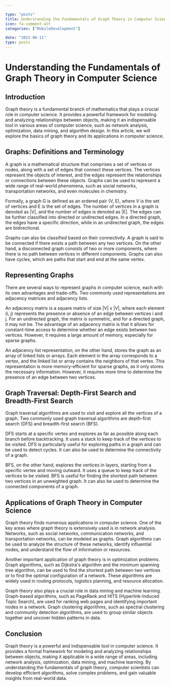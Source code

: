 ```yaml
---

type: "posts"
title: Understanding the Fundamentals of Graph Theory in Computer Science
icon: fa-comment-alt
categories: ["MobileDevelopment"]

date: "2022-06-11"
type: posts
---
```





# Understanding the Fundamentals of Graph Theory in Computer Science

## Introduction

Graph theory is a fundamental branch of mathematics that plays a crucial role in computer science. It provides a powerful framework for modeling and analyzing relationships between objects, making it an indispensable tool in various areas of computer science, such as network analysis, optimization, data mining, and algorithm design. In this article, we will explore the basics of graph theory and its applications in computer science.

## Graphs: Definitions and Terminology

A graph is a mathematical structure that comprises a set of vertices or nodes, along with a set of edges that connect these vertices. The vertices represent the objects of interest, and the edges represent the relationships or connections between these objects. Graphs can be used to represent a wide range of real-world phenomena, such as social networks, transportation networks, and even molecules in chemistry.

Formally, a graph G is defined as an ordered pair (V, E), where V is the set of vertices and E is the set of edges. The number of vertices in a graph is denoted as |V|, and the number of edges is denoted as |E|. The edges can be further classified into directed or undirected edges. In a directed graph, the edges have a specific direction, while in an undirected graph, the edges are bidirectional.

Graphs can also be classified based on their connectivity. A graph is said to be connected if there exists a path between any two vertices. On the other hand, a disconnected graph consists of two or more components, where there is no path between vertices in different components. Graphs can also have cycles, which are paths that start and end at the same vertex.

## Representing Graphs

There are several ways to represent graphs in computer science, each with its own advantages and trade-offs. Two commonly used representations are adjacency matrices and adjacency lists.

An adjacency matrix is a square matrix of size |V| x |V|, where each element (i, j) represents the presence or absence of an edge between vertices i and j. For an undirected graph, the matrix is symmetric, and for a directed graph, it may not be. The advantage of an adjacency matrix is that it allows for constant-time access to determine whether an edge exists between two vertices. However, it requires a large amount of memory, especially for sparse graphs.

An adjacency list representation, on the other hand, stores the graph as an array of linked lists or arrays. Each element in the array corresponds to a vertex, and the linked list or array contains the neighbors of that vertex. This representation is more memory-efficient for sparse graphs, as it only stores the necessary information. However, it requires more time to determine the presence of an edge between two vertices.

## Graph Traversal: Depth-First Search and Breadth-First Search

Graph traversal algorithms are used to visit and explore all the vertices of a graph. Two commonly used graph traversal algorithms are depth-first search (DFS) and breadth-first search (BFS).

DFS starts at a specific vertex and explores as far as possible along each branch before backtracking. It uses a stack to keep track of the vertices to be visited. DFS is particularly useful for exploring paths in a graph and can be used to detect cycles. It can also be used to determine the connectivity of a graph.

BFS, on the other hand, explores the vertices in layers, starting from a specific vertex and moving outward. It uses a queue to keep track of the vertices to be visited. BFS is useful for finding the shortest path between two vertices in an unweighted graph. It can also be used to determine the connected components of a graph.

## Applications of Graph Theory in Computer Science

Graph theory finds numerous applications in computer science. One of the key areas where graph theory is extensively used is in network analysis. Networks, such as social networks, communication networks, and transportation networks, can be modeled as graphs. Graph algorithms can be used to analyze the structure of these networks, identify influential nodes, and understand the flow of information or resources.

Another important application of graph theory is in optimization problems. Graph algorithms, such as Dijkstra's algorithm and the minimum spanning tree algorithm, can be used to find the shortest path between two vertices or to find the optimal configuration of a network. These algorithms are widely used in routing protocols, logistics planning, and resource allocation.

Graph theory also plays a crucial role in data mining and machine learning. Graph-based algorithms, such as PageRank and HITS (Hyperlink-Induced Topic Search), are used for ranking web pages and identifying important nodes in a network. Graph clustering algorithms, such as spectral clustering and community detection algorithms, are used to group similar objects together and uncover hidden patterns in data.

## Conclusion

Graph theory is a powerful and indispensable tool in computer science. It provides a formal framework for modeling and analyzing relationships between objects, making it applicable in a wide range of areas, including network analysis, optimization, data mining, and machine learning. By understanding the fundamentals of graph theory, computer scientists can develop efficient algorithms, solve complex problems, and gain valuable insights from real-world data.